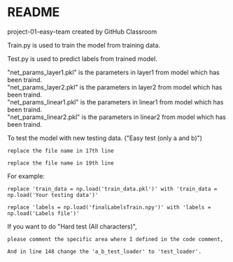 # README
project-01-easy-team created by GitHub Classroom  

Train.py is used to train the model from training data.  

Test.py is used to predict labels from trained model.  

"net_params_layer1.pkl" is the parameters in layer1 from model which has been traind.  
"net_params_layer2.pkl" is the parameters in layer2 from model which has been traind.  
"net_params_linear1.pkl" is the parameters in linear1 from model which has been traind.  
"net_params_linear2.pkl" is the parameters in linear2 from model which has been traind.

To test the model with new testing data. ("Easy test (only a and b)") 

    replace the file name in 17th line  

    replace the file name in 19th line  
                                         
For example:  
  
    replace 'train_data = np.load('train_data.pkl')' with 'train_data = np.load('Your testing data')'  
    
    replace 'labels = np.load('finalLabelsTrain.npy')' with 'labels = np.load('Labels file')'  
             
If you want to do "Hard test (All characters)", 

    please comment the specific area where I defined in the code comment, 
    
    And in line 148 change the 'a_b_test_loader' to 'test_loader'.  


